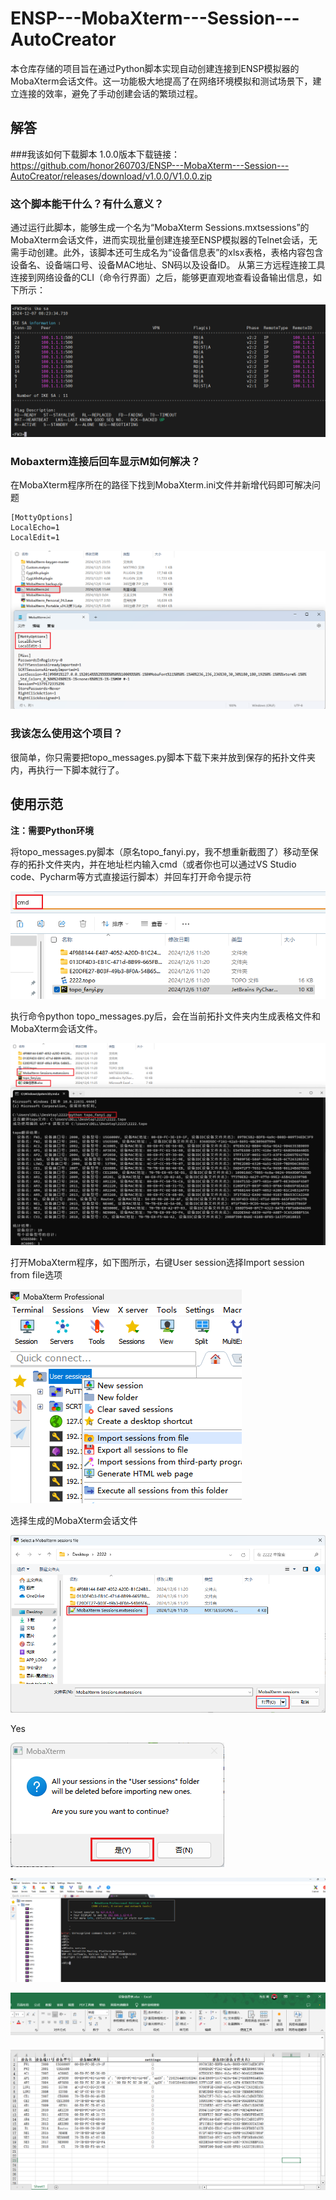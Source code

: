 # ENSP---MobaXterm---Session---AutoCreator
本仓库存储的项目旨在通过Python脚本实现自动创建连接到ENSP模拟器的MobaXterm会话文件。这一功能极大地提高了在网络环境模拟和测试场景下，建立连接的效率，避免了手动创建会话的繁琐过程。
## 解答
###我该如何下载脚本
1.0.0版本下载链接：https://github.com/honor260703/ENSP---MobaXterm---Session---AutoCreator/releases/download/v1.0.0/V1.0.0.zip

### 这个脚本能干什么？有什么意义？

通过运行此脚本，能够生成一个名为“MobaXterm Sessions.mxtsessions”的MobaXterm会话文件，进而实现批量创建连接至ENSP模拟器的Telnet会话，无需手动创建。此外，该脚本还可生成名为“设备信息表”的xlsx表格，表格内容包含设备名、设备端口号、设备MAC地址、SN码以及设备ID。 从第三方远程连接工具连接到网络设备的CLI（命令行界面）之后，能够更直观地查看设备输出信息，如下所示：

![5e9bce01242470800628e067aff45469](./ReadMe/5e9bce01242470800628e067aff45469.jpg)

### Mobaxterm连接后回车显示M如何解决？ 

在MobaXterm程序所在的路径下找到MobaXterm.ini文件并新增代码即可解决问题

```
[MottyOptions]
LocalEcho=1
LocalEdit=1
```

![image-20241206115457756](./ReadMe/image-20241206115457756.png)

### 我该怎么使用这个项目？

很简单，你只需要把topo_messages.py脚本下载下来并放到保存的拓扑文件夹内，再执行一下脚本就行了。

## 使用示范

**注：需要Python环境**

将topo_messages.py脚本（原名topo_fanyi.py，我不想重新截图了）移动至保存的拓扑文件夹内，并在地址栏内输入cmd（或者你也可以通过VS Studio code、Pycharm等方式直接运行脚本）并回车打开命令提示符

![image-20241206113309723](./ReadMe/image-20241206113309723.png)

执行命令python topo_messages.py后，会在当前拓扑文件夹内生成表格文件和MobaXterm会话文件。

![image-20241206113638626](./ReadMe/image-20241206113638626.png)

打开MobaXterm程序，如下图所示，右键User session选择Import session from file选项

![{BD63A6ED-8288-4795-96EB-07950C212D90}](./ReadMe/{BD63A6ED-8288-4795-96EB-07950C212D90}.png)

选择生成的MobaXterm会话文件

![image-20241206114021564](./ReadMe/image-20241206114021564.png)

Yes

![image-20241206114038133](./ReadMe/image-20241206114038133.png)

![image-20241206114225200](./ReadMe/image-20241206114225200.png)

![image-20241206114416992](./ReadMe/image-20241206114416992.png)

